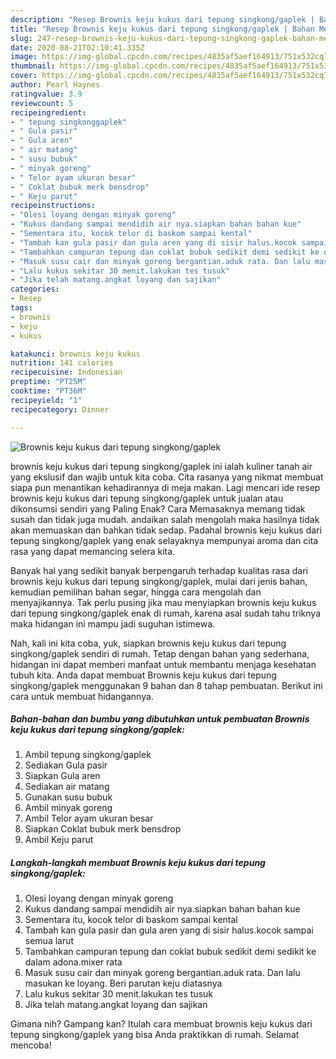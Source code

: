 ```yaml
---
description: "Resep Brownis keju kukus dari tepung singkong/gaplek | Bahan Membuat Brownis keju kukus dari tepung singkong/gaplek Yang Mudah Dan Praktis"
title: "Resep Brownis keju kukus dari tepung singkong/gaplek | Bahan Membuat Brownis keju kukus dari tepung singkong/gaplek Yang Mudah Dan Praktis"
slug: 247-resep-brownis-keju-kukus-dari-tepung-singkong-gaplek-bahan-membuat-brownis-keju-kukus-dari-tepung-singkong-gaplek-yang-mudah-dan-praktis
date: 2020-08-21T02:10:41.335Z
image: https://img-global.cpcdn.com/recipes/4835af5aef164913/751x532cq70/brownis-keju-kukus-dari-tepung-singkonggaplek-foto-resep-utama.jpg
thumbnail: https://img-global.cpcdn.com/recipes/4835af5aef164913/751x532cq70/brownis-keju-kukus-dari-tepung-singkonggaplek-foto-resep-utama.jpg
cover: https://img-global.cpcdn.com/recipes/4835af5aef164913/751x532cq70/brownis-keju-kukus-dari-tepung-singkonggaplek-foto-resep-utama.jpg
author: Pearl Haynes
ratingvalue: 3.9
reviewcount: 5
recipeingredient:
- " tepung singkonggaplek"
- " Gula pasir"
- " Gula aren"
- " air matang"
- " susu bubuk"
- " minyak goreng"
- " Telor ayam ukuran besar"
- " Coklat bubuk merk bensdrop"
- " Keju parut"
recipeinstructions:
- "Olesi loyang dengan minyak goreng"
- "Kukus dandang sampai mendidih air nya.siapkan bahan bahan kue"
- "Sementara itu, kocok telor di baskom sampai kental"
- "Tambah kan gula pasir dan gula aren yang di sisir halus.kocok sampai semua larut"
- "Tambahkan campuran tepung dan coklat bubuk sedikit demi sedikit ke dalam adona.mixer rata"
- "Masuk susu cair dan minyak goreng bergantian.aduk rata. Dan lalu masukan ke loyang. Beri parutan keju diatasnya"
- "Lalu kukus sekitar 30 menit.lakukan tes tusuk"
- "Jika telah matang.angkat loyang dan sajikan"
categories:
- Resep
tags:
- brownis
- keju
- kukus

katakunci: brownis keju kukus 
nutrition: 141 calories
recipecuisine: Indonesian
preptime: "PT25M"
cooktime: "PT36M"
recipeyield: "1"
recipecategory: Dinner

---
```



![Brownis keju kukus dari tepung singkong/gaplek](https://img-global.cpcdn.com/recipes/4835af5aef164913/751x532cq70/brownis-keju-kukus-dari-tepung-singkonggaplek-foto-resep-utama.jpg)


brownis keju kukus dari tepung singkong/gaplek ini ialah kuliner tanah air yang ekslusif dan wajib untuk kita coba. Cita rasanya yang nikmat membuat siapa pun menantikan kehadirannya di meja makan.
Lagi mencari ide resep brownis keju kukus dari tepung singkong/gaplek untuk jualan atau dikonsumsi sendiri yang Paling Enak? Cara Memasaknya memang tidak susah dan tidak juga mudah. andaikan salah mengolah maka hasilnya tidak akan memuaskan dan bahkan tidak sedap. Padahal brownis keju kukus dari tepung singkong/gaplek yang enak selayaknya mempunyai aroma dan cita rasa yang dapat memancing selera kita.

Banyak hal yang sedikit banyak berpengaruh terhadap kualitas rasa dari brownis keju kukus dari tepung singkong/gaplek, mulai dari jenis bahan, kemudian pemilihan bahan segar, hingga cara mengolah dan menyajikannya. Tak perlu pusing jika mau menyiapkan brownis keju kukus dari tepung singkong/gaplek enak di rumah, karena asal sudah tahu triknya maka hidangan ini mampu jadi suguhan istimewa.




Nah, kali ini kita coba, yuk, siapkan brownis keju kukus dari tepung singkong/gaplek sendiri di rumah. Tetap dengan bahan yang sederhana, hidangan ini dapat memberi manfaat untuk membantu menjaga kesehatan tubuh kita. Anda dapat membuat Brownis keju kukus dari tepung singkong/gaplek menggunakan 9 bahan dan 8 tahap pembuatan. Berikut ini cara untuk membuat hidangannya.

<!--inarticleads1-->

##### Bahan-bahan dan bumbu yang dibutuhkan untuk pembuatan Brownis keju kukus dari tepung singkong/gaplek:

1. Ambil  tepung singkong/gaplek
1. Sediakan  Gula pasir
1. Siapkan  Gula aren
1. Sediakan  air matang
1. Gunakan  susu bubuk
1. Ambil  minyak goreng
1. Ambil  Telor ayam ukuran besar
1. Siapkan  Coklat bubuk merk bensdrop
1. Ambil  Keju parut




<!--inarticleads2-->

##### Langkah-langkah membuat Brownis keju kukus dari tepung singkong/gaplek:

1. Olesi loyang dengan minyak goreng
1. Kukus dandang sampai mendidih air nya.siapkan bahan bahan kue
1. Sementara itu, kocok telor di baskom sampai kental
1. Tambah kan gula pasir dan gula aren yang di sisir halus.kocok sampai semua larut
1. Tambahkan campuran tepung dan coklat bubuk sedikit demi sedikit ke dalam adona.mixer rata
1. Masuk susu cair dan minyak goreng bergantian.aduk rata. Dan lalu masukan ke loyang. Beri parutan keju diatasnya
1. Lalu kukus sekitar 30 menit.lakukan tes tusuk
1. Jika telah matang.angkat loyang dan sajikan




Gimana nih? Gampang kan? Itulah cara membuat brownis keju kukus dari tepung singkong/gaplek yang bisa Anda praktikkan di rumah. Selamat mencoba!
